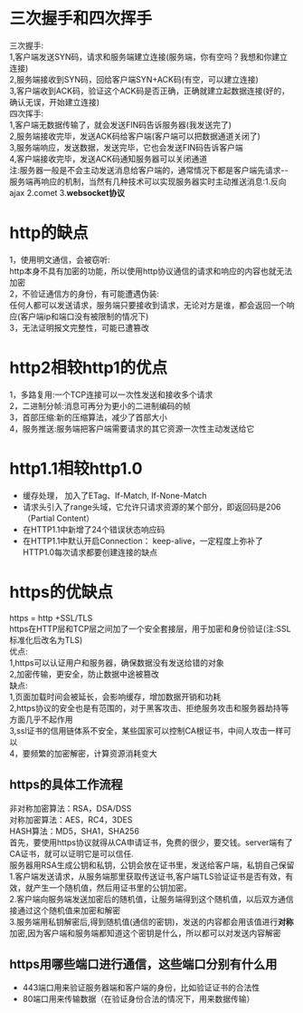 # 三次握手和四次挥手
三次握手:  
1,客户端发送SYN码，请求和服务端建立连接(服务端，你有空吗？我想和你建立连接)  
2,服务端接收到SYN码，回给客户端SYN+ACK码(有空，可以建立连接)  
3,客户端收到ACK码，验证这个ACK码是否正确，正确就建立起数据连接(好的，确认无误，开始建立连接)  
四次挥手:  
1,客户端无数据传输了，就会发送FIN码告诉服务器(我发送完了)  
2,服务端接收完毕，发送ACK码给客户端(客户端可以把数据通道关闭了)  
3,服务端响应，发送数据，发送完毕，它也会发送FIN码告诉客户端  
4,客户端接收完毕，发送ACK码通知服务器可以关闭通道  
注:服务器一般是不会主动发送消息给客户端的，通常情况下都是客户端先请求--服务端再响应的机制，当然有几种技术可以实现服务器实时主动推送消息:1.反向ajax 2.comet 3.**websocket协议**  
# http的缺点
1，使用明文通信，会被窃听:  
http本身不具有加密的功能，所以使用http协议通信的请求和响应的内容也就无法加密  
2，不验证通信方的身份，有可能遭遇伪装:  
任何人都可以发送请求，服务端只要接收到请求，无论对方是谁，都会返回一个响应(客户端ip和端口没有被限制的情况下)  
3，无法证明报文完整性，可能已遭篡改  
# http2相较http1的优点
1，多路复用:一个TCP连接可以一次性发送和接收多个请求  
2，二进制分帧:消息可再分为更小的二进制编码的帧  
3，首部压缩:新的压缩算法，减少了首部大小  
4，服务推送:服务端把客户端需要请求的其它资源一次性主动发送给它 
# http1.1相较http1.0
* 缓存处理， 加入了ETag、If-Match, If-None-Match
* 请求头引入了range头域，它允许只请求资源的某个部分，即返回码是206（Partial Content）
* 在HTTP1.1中新增了24个错误状态响应码
* 在HTTP1.1中默认开启Connection： keep-alive，一定程度上弥补了HTTP1.0每次请求都要创建连接的缺点
# https的优缺点
https = http +SSL/TLS  
https在HTTP层和TCP层之间加了一个安全套接层，用于加密和身份验证(注:SSL标准化后改名为TLS)  
优点:  
1,https可以认证用户和服务器，确保数据没有发送给错的对象  
2,加密传输，更安全，防止数据中途被篡改  
缺点:  
1,页面加载时间会被延长，会影响缓存，增加数据开销和功耗  
2,https协议的安全也是有范围的，对于黑客攻击、拒绝服务攻击和服务器劫持等方面几乎不起作用  
3,ssl证书的信用链体系不安全，某些国家可以控制CA根证书，中间人攻击一样可以  
4，要频繁的加密解密，计算资源消耗变大  
## https的具体工作流程
 非对称加密算法：RSA，DSA/DSS   
 对称加密算法：AES，RC4，3DES   
 HASH算法：MD5，SHA1，SHA256  
首先，要使用https协议就得从CA申请证书，免费的很少，要交钱。server端有了CA证书，就可以证明它是可以信任.    
服务器用RSA生成公钥和私钥，公钥会放在证书里，发送给客户端，私钥自己保留  
1.客户端发送请求，从服务端那里获取传送证书,客户端TLS验证证书是否有效，有效，就产生一个随机值，然后用证书里的公钥加密。  
2.客户端向服务端发送加密后的随机值，让服务端得到这个随机值，以后双方通信接通过这个随机值来加密和解密  
3.服务端用私钥解密后,得到随机值(通信的密钥)，发送的内容都会用该值进行**对称**加密,因为客户端和服务端都知道这个密钥是什么，所以都可以对发送内容解密 
## https用哪些端口进行通信，这些端口分别有什么用
* 443端口用来验证服务器端和客户端的身份，比如验证证书的合法性
* 80端口用来传输数据（在验证身份合法的情况下，用来数据传输）






